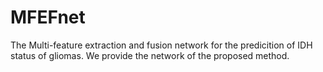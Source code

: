 # MFEFnet
The Multi-feature extraction and fusion network for the predicition of IDH status of gliomas.
We provide the network of the proposed method.
